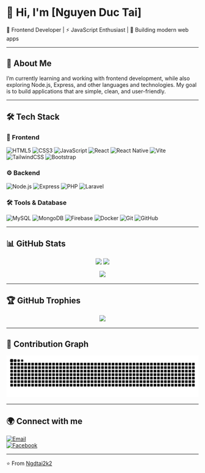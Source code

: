 # 👋 Hi, I'm [Nguyen Duc Tai]

🎨 Frontend Developer | ⚡ JavaScript Enthusiast | 🚀 Building modern web apps  

---

## 🚀 About Me
I’m currently learning and working with frontend development, while also exploring Node.js, Express, and other languages and technologies. My goal is to build applications that are simple, clean, and user-friendly.

---

## 🛠️ Tech Stack

### 🎨 Frontend  
![HTML5](https://img.shields.io/badge/HTML5-000?logo=html5&logoColor=E34F26)
![CSS3](https://img.shields.io/badge/CSS3-000?logo=css3&logoColor=1572B6)
![JavaScript](https://img.shields.io/badge/JavaScript-000?logo=javascript&logoColor=F7DF1E)
![React](https://img.shields.io/badge/React-000?logo=react&logoColor=61DAFB)
![React Native](https://img.shields.io/badge/React%20Native-000?logo=react&logoColor=61DAFB)
![Vite](https://img.shields.io/badge/Vite-000?logo=vite&logoColor=646CFF)
![TailwindCSS](https://img.shields.io/badge/TailwindCSS-000?logo=tailwindcss&logoColor=38B2AC)
![Bootstrap](https://img.shields.io/badge/Bootstrap-000?logo=bootstrap&logoColor=7952B3)

### ⚙️ Backend  
![Node.js](https://img.shields.io/badge/Node.js-000?logo=node.js&logoColor=339933)
![Express](https://img.shields.io/badge/Express-000?logo=express&logoColor=fff)
![PHP](https://img.shields.io/badge/PHP-000?logo=php&logoColor=777BB4)
![Laravel](https://img.shields.io/badge/Laravel-000?logo=laravel&logoColor=FF2D20)

### 🛠️ Tools & Database  
![MySQL](https://img.shields.io/badge/MySQL-000?logo=mysql&logoColor=4479A1)
![MongoDB](https://img.shields.io/badge/MongoDB-000?logo=mongodb&logoColor=47A248)
![Firebase](https://img.shields.io/badge/Firebase-000?logo=firebase&logoColor=FFCA28)
![Docker](https://img.shields.io/badge/Docker-000?logo=docker&logoColor=2496ED)
![Git](https://img.shields.io/badge/Git-000?logo=git&logoColor=F05032)
![GitHub](https://img.shields.io/badge/GitHub-000?logo=github&logoColor=fff)

---

## 📊 GitHub Stats  

<p align="center">
  <img src="https://github-readme-stats.vercel.app/api?username=Ngdtai2k2&show_icons=true&theme=tokyonight" height="160"/>
  <img src="https://github-readme-streak-stats.herokuapp.com/?user=Ngdtai2k2&theme=tokyonight" height="160"/>
</p>

<p align="center">
  <img src="https://github-readme-stats.vercel.app/api/top-langs/?username=Ngdtai2k2&layout=compact&theme=tokyonight" height="160"/>
</p>

---

## 🏆 GitHub Trophies  

<p align="center">
  <img src="https://github-profile-trophy.vercel.app/?username=Ngdtai2k2&theme=tokyonight&no-frame=true&no-bg=true&margin-w=15&margin-h=15"/>
</p>

---

## 🐍 Contribution Graph  

<p align="center">
  <img src="https://raw.githubusercontent.com/Ngdtai2k2/Ngdtai2k2/output/github-contribution-grid-snake.svg" alt="snake animation"/>
</p>

---

## 🌍 Connect with me  

[![Email](https://img.shields.io/badge/Email-000?logo=gmail&logoColor=EA4335)](mailto:ngdtai2k2@gmail.com)  
[![Facebook](https://img.shields.io/badge/Facebook-000?logo=facebook&logoColor=1877F2)](https://fb.me/ngdtai2k2)

---

⭐️ From [Ngdtai2k2](https://github.com/Ngdtai2k2)
